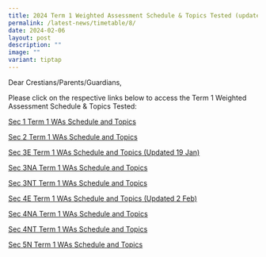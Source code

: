 ```yaml
---
title: 2024 Term 1 Weighted Assessment Schedule & Topics Tested (updated 6 Feb))
permalink: /latest-news/timetable/8/
date: 2024-02-06
layout: post
description: ""
image: ""
variant: tiptap
---
```

<p>Dear Crestians/Parents/Guardians,</p>
<p>Please click on the respective links below to access the Term 1 Weighted
Assessment Schedule &amp; Topics Tested:</p>
<p><a href="/files/Timetable_Announcement/2024/Sec_1_Term_1_WAs_Schedule_and_Topics.pdf" rel="noopener noreferrer nofollow" target="_blank">Sec 1 Term 1 WAs Schedule and Topics</a>
</p>
<p><a href="/files/Timetable_Announcement/2024/Sec_2_Term_1_WAs_Schedule_and_Topics.pdf" rel="noopener noreferrer nofollow" target="_blank">Sec 2 Term 1 WAs Schedule and Topics</a>
</p>
<p><a href="/files/Timetable_Announcement/2024/Sec_3E_Term_1_WAs_Schedule_and_Topics_updated_19_Jan.pdf" rel="noopener noreferrer nofollow" target="_blank">Sec 3E Term 1 WAs Schedule and Topics (Updated 19 Jan)</a>
</p>
<p><a href="/files/Timetable_Announcement/2024/Sec_3NA_Term_1_WAs_Schedule_and_Topics.pdf" rel="noopener noreferrer nofollow" target="_blank">Sec 3NA Term 1 WAs Schedule and Topics</a>
</p>
<p><a href="/files/Timetable_Announcement/2024/Sec_3NT_Term_1_WAs_Schedule_and_Topics.pdf" rel="noopener noreferrer nofollow" target="_blank">Sec 3NT Term 1 WAs Schedule and Topics</a>
</p>
<p><a href="/files/Timetable_Announcement/2024/Sec_4E_Term_1_WAs_Schedule_and_Topics_updated_2Feb.pdf" rel="noopener noreferrer nofollow" target="_blank">Sec 4E Term 1 WAs Schedule and Topics (Updated 2 Feb)</a>
</p>
<p><a href="/files/Timetable_Announcement/2024/Sec_4NA_Term_1_WAs_Schedule_and_Topics.pdf" rel="noopener noreferrer nofollow" target="_blank">Sec 4NA Term 1 WAs Schedule and Topics</a>
</p>
<p><a href="/files/Timetable_Announcement/2024/Sec_4NT_Term_1_WAs_Schedule_and_Topics.pdf" rel="noopener noreferrer nofollow" target="_blank">Sec 4NT Term 1 WAs Schedule and Topics</a>
</p>
<p><a href="/files/Timetable_Announcement/2024/Sec_5N_Term_1_WAs_Schedule_and_Topics.pdf" rel="noopener noreferrer nofollow" target="_blank">Sec 5N Term 1 WAs Schedule and Topics</a>
</p>
<p></p>